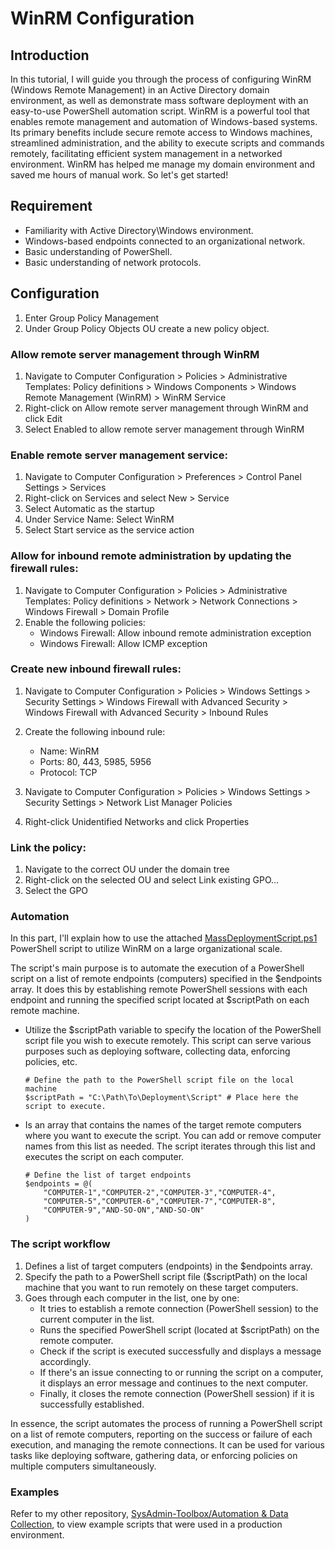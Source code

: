 # WinRM Configuration
## Introduction
In this tutorial, I will guide you through the process of configuring WinRM (Windows Remote Management) in an Active Directory domain environment, as well as demonstrate mass software deployment with an easy-to-use PowerShell automation script. WinRM is a powerful tool that enables remote management and automation of Windows-based systems. Its primary benefits include secure remote access to Windows machines, streamlined administration, and the ability to execute scripts and commands remotely, facilitating efficient system management in a networked environment. WinRM has helped me manage my domain environment and saved me hours of manual work. So let's get started!


## Requirement
- Familiarity with Active Directory\Windows environment.
- Windows-based endpoints connected to an organizational network.
- Basic understanding of PowerShell.
- Basic understanding of network protocols.


## Configuration
1. Enter Group Policy Management
2. Under Group Policy Objects OU create a new policy object.


### Allow remote server management through WinRM
1. Navigate to Computer Configuration > Policies > Administrative Templates: Policy definitions > Windows Components > Windows Remote Management (WinRM) > WinRM Service
2. Right-click on Allow remote server management through WinRM and click Edit	
3. Select Enabled to allow remote server management through WinRM


### Enable remote server management service:
1. Navigate to  Computer Configuration > Preferences > Control Panel Settings > Services
2. Right-click on Services and select New > Service
3. Select Automatic as the startup
4. Under Service Name: Select WinRM 
5. Select Start service as the service action


### Allow for inbound remote administration by updating the firewall rules:
1. Navigate to Computer Configuration > Policies > Administrative Templates: Policy definitions > Network > Network Connections > Windows Firewall > Domain Profile
2. Enable the following policies:
   - Windows Firewall: Allow inbound remote administration exception
   - Windows Firewall: Allow ICMP exception


### Create  new inbound firewall rules:
1. Navigate to Computer Configuration > Policies > Windows Settings > Security Settings > Windows Firewall with Advanced Security > Windows Firewall with Advanced Security > Inbound Rules
2. Create the following inbound rule:
      - Name: WinRM
      - Ports: 80, 443, 5985, 5956
      - Protocol: TCP

4. Navigate to Computer Configuration > Policies > Windows Settings > Security Settings > Network List Manager Policies
5. Right-click Unidentified Networks and click Properties


### Link the policy:
1. Navigate to the correct OU under the domain tree
2. Right-click on the selected OU and select Link existing GPO…
3. Select the GPO 


### Automation
In this part, I'll explain how to use the attached [MassDeploymentScript.ps1](https://github.com/ThePinkPanther96/SysAdmin-Toolbox/blob/main/WinRM%20(Windows%20Remote%20Management)/MassDeploymentScript.ps1) PowerShell script to utilize WinRM on a large organizational scale.

The script's main purpose is to automate the execution of a PowerShell script on a list of remote endpoints (computers) specified in the $endpoints array. It does this by establishing remote PowerShell sessions with each endpoint and running the specified script located at $scriptPath on each remote machine.

- Utilize the $scriptPath variable to specify the location of the PowerShell script file you wish to execute remotely. This script can serve various purposes such as deploying software, collecting data, enforcing policies, etc.
  
   ```nh
   # Define the path to the PowerShell script file on the local machine
   $scriptPath = "C:\Path\To\Deployment\Script" # Place here the script to execute.
   ```

- Is an array that contains the names of the target remote computers where you want to execute the script. You can add or remove computer names from this list as needed. The script iterates through this list and executes the script on each computer.

   ```nh
   # Define the list of target endpoints
   $endpoints = @(
       "COMPUTER-1","COMPUTER-2","COMPUTER-3","COMPUTER-4",
       "COMPUTER-5","COMPUTER-6","COMPUTER-7","COMPUTER-8",
       "COMPUTER-9","AND-SO-ON","AND-SO-ON"
   )
   ```

### The script workflow
1. Defines a list of target computers (endpoints) in the $endpoints array.
2. Specify the path to a PowerShell script file ($scriptPath) on the local machine that you want to run remotely on these target computers.
3. Goes through each computer in the list, one by one:
   - It tries to establish a remote connection (PowerShell session) to the current computer in the list.
   - Runs the specified PowerShell script (located at $scriptPath) on the remote computer.
   - Check if the script is executed successfully and displays a message accordingly.
   - If there's an issue connecting to or running the script on a computer, it displays an error message and continues to the next computer.
   - Finally, it closes the remote connection (PowerShell session) if it is successfully established.

In essence, the script automates the process of running a PowerShell script on a list of remote computers, reporting on the success or failure of each execution, and managing the remote connections. It can be used for various tasks like deploying software, gathering data, or enforcing policies on multiple computers simultaneously.

### Examples 
Refer to my other repository, [SysAdmin-Toolbox/Automation & Data Collection](https://github.com/ThePinkPanther96/SysAdmin-Toolbox/tree/main/Automations%20%26%20Data%20Collection), to view example scripts that were used in a production environment.
